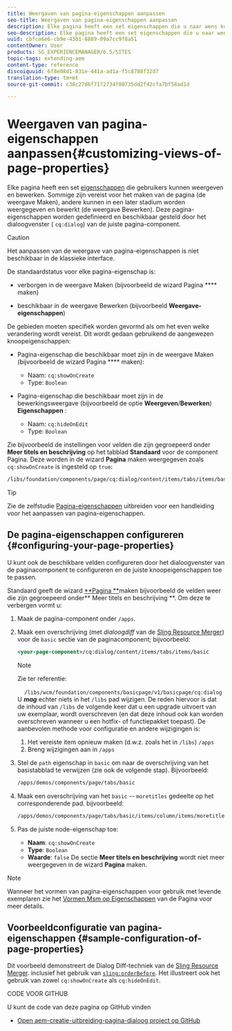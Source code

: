 ```yaml
---
title: Weergaven van pagina-eigenschappen aanpassen
seo-title: Weergaven van pagina-eigenschappen aanpassen
description: Elke pagina heeft een set eigenschappen die u naar wens kunt bewerken
seo-description: Elke pagina heeft een set eigenschappen die u naar wens kunt bewerken
uuid: cbfca6e6-cb9e-43b1-8889-09a7cc9f8a51
contentOwner: User
products: SG_EXPERIENCEMANAGER/6.5/SITES
topic-tags: extending-aem
content-type: reference
discoiquuid: 6f8e08d1-831e-441a-ad1a-f5c8788f32d7
translation-type: tm+mt
source-git-commit: c38c27d6f7172734f80735dd2f42cfa7bf58ad1d

---
```



# Weergaven van pagina-eigenschappen aanpassen{#customizing-views-of-page-properties}

Elke pagina heeft een set [eigenschappen](/help/sites-authoring/editing-page-properties.md) die gebruikers kunnen weergeven en bewerken. Sommige zijn vereist voor het maken van de pagina (de weergave Maken), andere kunnen in een later stadium worden weergegeven en bewerkt (de weergave Bewerken). Deze pagina-eigenschappen worden gedefinieerd en beschikbaar gesteld door het dialoogvenster ( `cq:dialog`) van de juiste pagina-component.

>[!CAUTION]
>
>Het aanpassen van de weergave van pagina-eigenschappen is niet beschikbaar in de klassieke interface.

De standaardstatus voor elke pagina-eigenschap is:

* verborgen in de weergave Maken (bijvoorbeeld de wizard Pagina **** maken)

* beschikbaar in de weergave Bewerken (bijvoorbeeld **Weergave-eigenschappen**)

De gebieden moeten specifiek worden gevormd als om het even welke verandering wordt vereist. Dit wordt gedaan gebruikend de aangewezen knoopeigenschappen:

* Pagina-eigenschap die beschikbaar moet zijn in de weergave Maken (bijvoorbeeld de wizard Pagina **** maken):

   * Naam: `cq:showOnCreate`
   * Type: `Boolean`

* Pagina-eigenschap die beschikbaar moet zijn in de bewerkingsweergave (bijvoorbeeld de optie **Weergeven**/**Bewerken**) **Eigenschappen** :

   * Naam: `cq:hideOnEdit`
   * Type: `Boolean`

Zie bijvoorbeeld de instellingen voor velden die zijn gegroepeerd onder **Meer titels en beschrijving** op het tabblad **Standaard** voor de component Pagina. Deze worden in de wizard **Pagina** maken weergegeven zoals `cq:showOnCreate` is ingesteld op `true`:

```xml
/libs/foundation/components/page/cq:dialog/content/items/tabs/items/basic/items/column/items/moretitles
```

>[!TIP]
>
>Zie de zelfstudie [Pagina-eigenschappen](https://docs.adobe.com/content/help/en/experience-manager-learn/sites/developing/page-properties-technical-video-develop.html) uitbreiden voor een handleiding voor het aanpassen van pagina-eigenschappen.

## De pagina-eigenschappen configureren {#configuring-your-page-properties}

U kunt ook de beschikbare velden configureren door het dialoogvenster van de paginacomponent te configureren en de juiste knoopeigenschappen toe te passen.

Standaard geeft de wizard [**Pagina **](/help/sites-authoring/managing-pages.md#creating-a-new-page)maken bijvoorbeeld de velden weer die zijn gegroepeerd onder** Meer titels en beschrijving **. Om deze te verbergen vormt u:

1. Maak de pagina-component onder `/apps`.
1. Maak een overschrijving (met *dialoogdiff* van de [Sling Resource Merger](/help/sites-developing/sling-resource-merger.md)) voor de `basic` sectie van de paginacomponent; bijvoorbeeld:

   ```xml
   <your-page-component>/cq:dialog/content/items/tabs/items/basic
   ```

   >[!NOTE]
   >
   >Zie ter referentie:
   >
   >    `/libs/wcm/foundation/components/basicpage/v1/basicpage/cq:dialog`
   U ***mag*** echter niets in het `/libs` pad wijzigen.
   De reden hiervoor is dat de inhoud van `/libs` de volgende keer dat u een upgrade uitvoert van uw exemplaar, wordt overschreven (en dat deze inhoud ook kan worden overschreven wanneer u een hotfix- of functiepakket toepast).
   De aanbevolen methode voor configuratie en andere wijzigingen is:
   1. Het vereiste item opnieuw maken (d.w.z. zoals het in `/libs`) `/apps`
   1. Breng wijzigingen aan in `/apps`


1. Stel de `path` eigenschap in `basic` om naar de overschrijving van het basistabblad te verwijzen (zie ook de volgende stap). Bijvoorbeeld:

   ```xml
   /apps/demos/components/page/tabs/basic
   ```

1. Maak een overschrijving van het `basic` -- `moretitles` gedeelte op het corresponderende pad. bijvoorbeeld:

   ```xml
   /apps/demos/components/page/tabs/basic/items/column/items/moretitles
   ```

1. Pas de juiste node-eigenschap toe:

   * **Naam**: `cq:showOnCreate`
   * **Type**: `Boolean`
   * **Waarde**: `false`
   De sectie **Meer titels en beschrijving** wordt niet meer weergegeven in de wizard **Pagina** maken.

>[!NOTE]
Wanneer het vormen van pagina-eigenschappen voor gebruik met levende exemplaren zie het [Vormen Msm op Eigenschappen](/help/sites-developing/extending-msm.md#configuring-msm-locks-on-page-properties-touch-enabled-ui) van de Pagina voor meer details.

## Voorbeeldconfiguratie van pagina-eigenschappen {#sample-configuration-of-page-properties}

Dit voorbeeld demonstreert de Dialog Diff-techniek van de [Sling Resource Merger](/help/sites-developing/sling-resource-merger.md). inclusief het gebruik van [`sling:orderBefore`](/help/sites-developing/sling-resource-merger.md#properties). Het illustreert ook het gebruik van zowel `cq:showOnCreate` als `cq:hideOnEdit`.

CODE VOOR GITHUB

U kunt de code van deze pagina op GitHub vinden

* [Open aem-creatie-uitbreiding-pagina-dialoog project op GitHub](https://github.com/Adobe-Marketing-Cloud/aem-authoring-extension-page-dialog)
